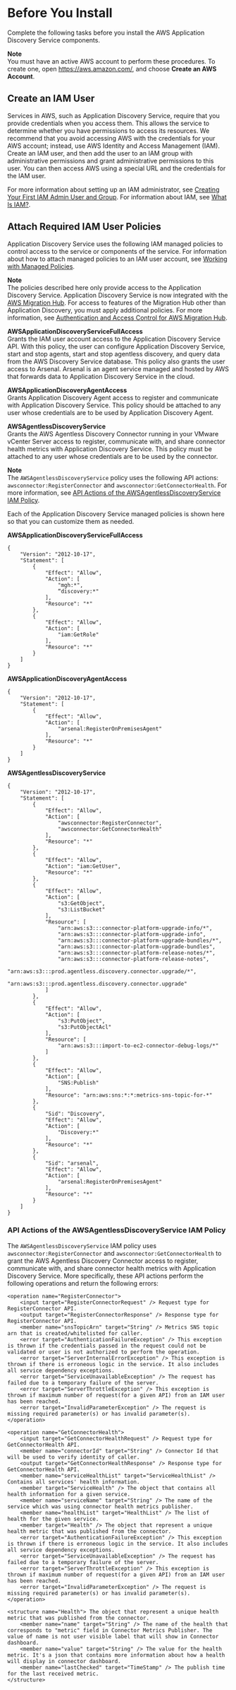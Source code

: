 # Before You Install<a name="before_you_install"></a>

Complete the following tasks before you install the AWS Application Discovery Service components\.

**Note**  
You must have an active AWS account to perform these procedures\. To create one, open [https://aws\.amazon\.com/](https://aws.amazon.com/), and choose **Create an AWS Account**\.

## Create an IAM User<a name="appdisc-iam-user"></a>

Services in AWS, such as Application Discovery Service, require that you provide credentials when you access them\. This allows the service to determine whether you have permissions to access its resources\. We recommend that you avoid accessing AWS with the credentials for your AWS account; instead, use AWS Identity and Access Management \(IAM\)\. Create an IAM user, and then add the user to an IAM group with administrative permissions and grant administrative permissions to this user\. You can then access AWS using a special URL and the credentials for the IAM user\.

For more information about setting up an IAM administrator, see [Creating Your First IAM Admin User and Group](http://docs.aws.amazon.com/IAM/latest/UserGuide/getting-started_create-admin-group.html)\. For information about IAM, see [What Is IAM?](http://docs.aws.amazon.com/IAM/latest/UserGuide/introduction.html)\.

## Attach Required IAM User Policies<a name="appdisc-user-policy"></a>

Application Discovery Service uses the following IAM managed policies to control access to the service or components of the service\. For information about how to attach managed policies to an IAM user account, see [Working with Managed Policies](http://docs.aws.amazon.com/IAM/latest/UserGuide/access_policies_managed-using.html)\. 

**Note**  
The policies described here only provide access to the Application Discovery Service\. Application Discovery Service is now integrated with the [AWS Migration Hub](http://docs.aws.amazon.com/migrationhub/latest/ug/whatishub.html)\. For access to features of the Migration Hub other than Application Discovery, you must apply additional policies\. For more information, see [Authentication and Access Control for AWS Migration Hub](http://docs.aws.amazon.com/migrationhub/latest/ug/auth-and-access-control.html)\. 

**AWSApplicationDiscoveryServiceFullAccess**  
Grants the IAM user account access to the Application Discovery Service API\. With this policy, the user can configure Application Discovery Service, start and stop agents, start and stop agentless discovery, and query data from the AWS Discovery Service database\. This policy also grants the user access to Arsenal\. Arsenal is an agent service managed and hosted by AWS that forwards data to Application Discovery Service in the cloud\.

**AWSApplicationDiscoveryAgentAccess**  
Grants Application Discovery Agent access to register and communicate with Application Discovery Service\. This policy should be attached to any user whose credentials are to be used by Application Discovery Agent\.

**AWSAgentlessDiscoveryService**  
Grants the AWS Agentless Discovery Connector running in your VMware vCenter Server access to register, communicate with, and share connector health metrics with Application Discovery Service\. This policy must be attached to any user whose credentials are to be used by the connector\.

**Note**  
The `AWSAgentlessDiscoveryService` policy uses the following API actions: `awsconnector:RegisterConnector` and `awsconnector:GetConnectorHealth`\. For more information, see [API Actions of the AWSAgentlessDiscoveryService IAM Policy](#agentless-IAM-actions)\.

Each of the Application Discovery Service managed policies is shown here so that you can customize them as needed\.

**AWSApplicationDiscoveryServiceFullAccess**

```
{
    "Version": "2012-10-17",
    "Statement": [
        {
            "Effect": "Allow",
            "Action": [
                "mgh:*",
                “discovery:*"
            ],
            "Resource": "*"
        },
        {
            "Effect": "Allow",
            "Action": [
                "iam:GetRole"
            ],
            "Resource": "*"
        }
    ]
}
```

**AWSApplicationDiscoveryAgentAccess**

```
{
    "Version": "2012-10-17",
    "Statement": [
        {
            "Effect": "Allow",
            "Action": [
                "arsenal:RegisterOnPremisesAgent"
            ],
            "Resource": "*"
        }
    ]
}
```

**AWSAgentlessDiscoveryService**

```
{
    "Version": "2012-10-17",
    "Statement": [
        {
            "Effect": "Allow",
            "Action": [
                "awsconnector:RegisterConnector",
                "awsconnector:GetConnectorHealth"
            ],
            "Resource": "*"
        },
        {
            "Effect": "Allow",
            "Action": "iam:GetUser",
            "Resource": "*"
        },
        {
            "Effect": "Allow",
            "Action": [
                "s3:GetObject",
                "s3:ListBucket"
            ],
            "Resource": [
                "arn:aws:s3:::connector-platform-upgrade-info/*",
                "arn:aws:s3:::connector-platform-upgrade-info",
                "arn:aws:s3:::connector-platform-upgrade-bundles/*",
                "arn:aws:s3:::connector-platform-upgrade-bundles",
                "arn:aws:s3:::connector-platform-release-notes/*",
                "arn:aws:s3:::connector-platform-release-notes",
                "arn:aws:s3:::prod.agentless.discovery.connector.upgrade/*",
                "arn:aws:s3:::prod.agentless.discovery.connector.upgrade"
            ]
        },
        {
            "Effect": "Allow",
            "Action": [
                "s3:PutObject",
                "s3:PutObjectAcl"
            ],
            "Resource": [
                "arn:aws:s3:::import-to-ec2-connector-debug-logs/*"
            ]
        },
        {
            "Effect": "Allow",
            "Action": [
                "SNS:Publish"
            ],
            "Resource": "arn:aws:sns:*:*:metrics-sns-topic-for-*"
        },
        {
            "Sid": "Discovery",
            "Effect": "Allow",
            "Action": [
                "Discovery:*"
            ],
            "Resource": "*"
        },
        {
            "Sid": "arsenal",
            "Effect": "Allow",
            "Action": [
                "arsenal:RegisterOnPremisesAgent"
            ],
            "Resource": "*"
        }
    ]
}
```

### API Actions of the AWSAgentlessDiscoveryService IAM Policy<a name="agentless-IAM-actions"></a>

The `AWSAgentlessDiscoveryService` IAM policy uses `awsconnector:RegisterConnector` and `awsconnector:GetConnectorHealth` to grant the AWS Agentless Discovery Connector access to register, communicate with, and share connector health metrics with Application Discovery Service\. More specifically, these API actions perform the following operations and return the following errors:

```
<operation name="RegisterConnector">
    <input target="RegisterConnectorRequest" /> Request type for RegisterConnector API.
    <output target="RegisterConnectorResponse" /> Response type for RegisterConnector API.
    <member name="snsTopicArn" target="String" /> Metrics SNS topic arn that is created/whitelisted for caller.
    <error target="AuthenticationFailureException" /> This exception is thrown if the credentials passed in the request could not be validated or user is not authorized to perform the operation.
    <error target="ServerInternalErrorException" /> This exception is thrown if there is erroneous logic in the service. It also includes all service dependency exceptions.
    <error target="ServiceUnavailableException" /> The request has failed due to a temporary failure of the server.
    <error target="ServerThrottleException" /> This exception is thrown if maximum number of request(for a given API) from an IAM user has been reached.
    <error target="InvalidParameterException" /> The request is missing required parameter(s) or has invalid parameter(s).
</operation>
                
<operation name="GetConnectorHealth">
    <input target="GetConnectorHealthRequest" /> Request type for GetConnectorHealth API.
    <member name="connectorId" target="String" /> Connector Id that will be used to verify identity of caller.
    <output target="GetConnectorHealthResponse" /> Response type for GetConnectorHealth API.
    <member name="serviceHealthList" target="ServiceHealthList" /> Contains all services' health information.
    <member target="ServiceHealth" /> The object that contains all health information for a given service.
    <member name="serviceName" target="String" /> The name of the service which was using connector health metrics publisher.
    <member name="healthList" target="HealthList" /> The list of health for the given service.
    <member target="Health" /> The object that represent a unique health metric that was published from the connector.
    <error target="AuthenticationFailureException" /> This exception is thrown if there is erroneous logic in the service. It also includes all service dependency exceptions.
    <error target="ServiceUnavailableException" /> The request has failed due to a temporary failure of the server.
    <error target="ServerThrottleException" /> This exception is thrown if maximum number of request(for a given API) from an IAM user has been reached.
    <error target="InvalidParameterException" /> The request is missing required parameter(s) or has invalid parameter(s).
</operation>
                
<structure name="Health"> The object that represent a unique health metric that was published from the connector.
    <member name="name" target="String" /> The name of the health that corresponds to "metric" field in Connector Metrics Publisher. The value of name is not user visible label that will show in Connector dashboard.
    <member name="value" target="String" /> The value for the health metric. It's a json that contains more information about how a health will display in connector dashboard.
    <member name="lastChecked" target="TimeStamp" /> The publish time for the last received metric.
</structure>
```